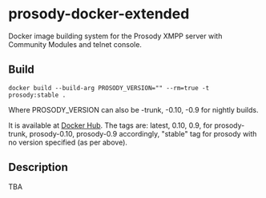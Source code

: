 # prosody-docker-extended
Docker image building system for the Prosody XMPP server with Community Modules and telnet console.

## Build

```
docker build --build-arg PROSODY_VERSION="" --rm=true -t prosody:stable .
```

Where PROSODY_VERSION can also be -trunk, -0.10, -0.9 for nightly builds.

It is available at [Docker Hub](https://hub.docker.com/r/unclev/prosody-docker-extended/).
The tags are: latest, 0.10, 0.9, for prosody-trunk, prosody-0.10, prosody-0.9 accordingly, "stable" tag for prosody with no version specified (as per above).

## Description
TBA
